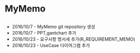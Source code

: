 # MyMemo
##
- 2016/10/7 - MyMemo git repository 생성
- 2016/10/7 - PPT,gantchart 추가
- 2016/10/23 - 요구사항 명서세 추가(R\_REQUIREMENT_MEMO)
- 2016/10/23 - UseCase 다이어그램 추가